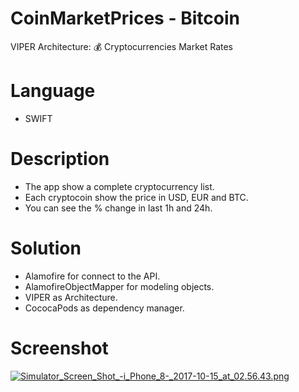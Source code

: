 # CoinMarketPrices - Bitcoin
VIPER Architecture: 💰 Cryptocurrencies Market Rates

# Language
- SWIFT

# Description
- The app show a complete cryptocurrency list.
- Each cryptocoin show the price in USD, EUR and BTC.
- You can see the % change in last 1h and 24h.

# Solution
- Alamofire for connect to the API.
- AlamofireObjectMapper for modeling objects.
- VIPER as Architecture.
- CococaPods as dependency manager.

# Screenshot
[![Simulator_Screen_Shot_-_i_Phone_8_-_2017-10-15_at_02.56.43.png](https://s1.postimg.org/7ympm4hgnz/Simulator_Screen_Shot_-_i_Phone_8_-_2017-10-15_at_02.56.43.png)](https://postimg.org/image/72q86o7s7v/)
